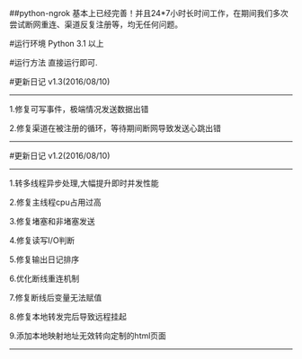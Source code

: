 ##python-ngrok
基本上已经完善！并且24*7小时长时间工作，在期间我们多次尝试断网重连、渠道反复注册等，均无任何问题。

#运行环境
Python 3.1 以上

#运行方法
直接运行即可.

#更新日记 v1.3(2016/08/10)

***

1.修复可写事件，极端情况发送数据出错

2.修复渠道在被注册的循环，等待期间断网导致发送心跳出错

***

#更新日记 v1.2(2016/08/10)

***

1.转多线程异步处理,大幅提升即时并发性能

2.修复主线程cpu占用过高

3.修复堵塞和非堵塞发送

4.修复读写I/O判断

5.修复输出日记排序

6.优化断线重连机制

7.修复断线后变量无法赋值

8.修复本地转发完后导致远程挂起

9.添加本地映射地址无效转向定制的html页面

***
